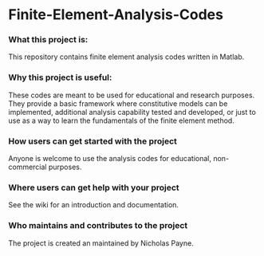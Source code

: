 # Finite-Element-Analysis-Codes

### What this project is:
This repository contains finite element analysis codes written in Matlab.

### Why this project is useful:
These codes are meant to be used for educational and research purposes.  They provide a basic framework where constitutive models can be implemented, additional analysis capability tested and developed, or just to use as a way to learn the fundamentals of the finite element method. 

### How users can get started with the project
Anyone is welcome to use the analysis codes for educational, non-commercial purposes.

### Where users can get help with your project
See the wiki for an introduction and documentation.

### Who maintains and contributes to the project
The project is created an maintained by Nicholas Payne.
